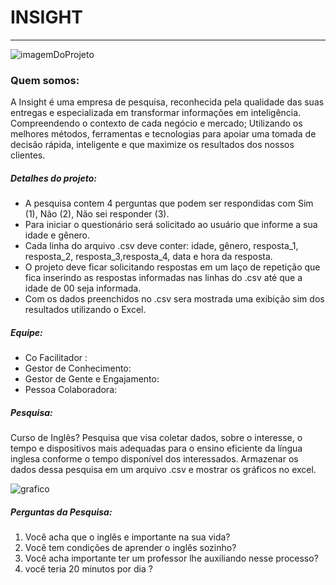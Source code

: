 #  INSIGHT

------------
![imagemDoProjeto](https://github.com/davidmidoria/projeto_insight/assets/132007913/28c777b1-dee8-42ef-b15b-0bb7bedefd6e)



### Quem somos:
A Insight é uma empresa de pesquisa, reconhecida pela qualidade das suas entregas e especializada em transformar informações em inteligência.
Compreendendo o contexto de cada negócio e mercado;
Utilizando os melhores métodos, ferramentas e tecnologias para apoiar uma tomada de decisão rápida, inteligente e que maximize os resultados dos nossos clientes.

##### Detalhes do projeto:

- A pesquisa contem 4 perguntas  que      podem ser respondidas com Sim (1), Não (2), Não sei responder (3). 
- Para iniciar o questionário será solicitado ao usuário que informe a sua idade e gênero. 
- Cada linha do arquivo .csv deve conter: idade, gênero, resposta_1, resposta_2, resposta_3,resposta_4, data e hora da resposta.
- O projeto deve ficar solicitando respostas em um laço de repetição que fica inserindo as respostas informadas nas linhas do .csv até que a idade de 00 seja informada.
- Com os dados preenchidos no .csv sera mostrada uma exibição sim dos resultados utilizando o Excel. 
##### Equipe:
- Co Facilitador :
- Gestor de Conhecimento:
- Gestor de Gente e Engajamento:
- Pessoa Colaboradora:

##### Pesquisa:
Curso de Inglês?
Pesquisa que visa coletar dados, sobre o interesse, o tempo e dispositivos mais adequadas para o ensino eficiente da língua inglesa conforme o tempo disponível dos interessados. Armazenar os dados dessa pesquisa em um arquivo .csv e mostrar os gráficos no excel.

![grafico](https://github.com/davidmidoria/projeto_insight/assets/132007913/342561f3-50a3-4d27-958e-60758df3e8e9)

##### Perguntas da Pesquisa:
1. Você acha que o inglês e importante na sua vida?
2. Você tem condições de aprender o inglês sozinho?
3. Você acha importante ter um professor lhe auxiliando nesse processo?
4. você teria 20 minutos por dia ?
